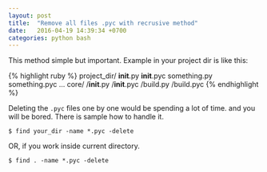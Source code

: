 ```yaml
---
layout: post
title:  "Remove all files .pyc with recrusive method"
date:   2016-04-19 14:39:34 +0700
categories: python bash
---
```


This method simple but important. Example in your project dir is like this:

{% highlight ruby %}
project_dir/
		   __init__.py
		   __init__.pyc
		   something.py
		   something.pyc
		   ...
		   core/
		   	   /__init__.py
		   	   /__init__.pyc
		   	   /build.py
		   	   /build.pyc
{% endhighlight %}

Deleting the `.pyc` files one by one would be spending a lot of time. and you will be bored. There is sample how to handle it.

```
$ find your_dir -name *.pyc -delete
```

OR, if you work inside current directory.

```
$ find . -name *.pyc -delete
```